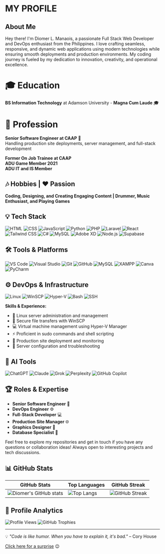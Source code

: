 # MY PROFILE

## About Me
Hey there! I'm Diomer L. Manaois, a passionate Full Stack Web Developer and DevOps enthusiast from the Philippines. I love crafting seamless, responsive, and dynamic web applications using modern technologies while ensuring smooth deployments and production environments. My coding journey is fueled by my dedication to innovation, creativity, and operational excellence.

# 🎓 Education
**BS Information Technology** at Adamson University - **Magna Cum Laude** 🎓

# 💼 Profession
**Senior Software Engineer at CAAP** 🚀  
Handling production site deployments, server management, and full-stack development

**Former On Job Trainee at CAAP**  
**ADU Game Member 2021**  
**ADU IT and IS Member**

## 🎶 Hobbies | ❤️ Passion
**Coding, Designing, and Creating Engaging Content | Drummer, Music Enthusiast, and Playing Games**

## 💡 Tech Stack
![HTML](https://img.shields.io/badge/HTML5-E34F26?style=for-the-badge&logo=html5&logoColor=white) ![CSS](https://img.shields.io/badge/CSS3-1572B6?style=for-the-badge&logo=css3&logoColor=white) ![JavaScript](https://img.shields.io/badge/JavaScript-F7DF1E?style=for-the-badge&logo=javascript&logoColor=black) ![Python](https://img.shields.io/badge/Python-3776AB?style=for-the-badge&logo=python&logoColor=white) ![PHP](https://img.shields.io/badge/PHP-777BB4?style=for-the-badge&logo=php&logoColor=white) ![Laravel](https://img.shields.io/badge/Laravel-FF2D20?style=for-the-badge&logo=laravel&logoColor=white) ![React](https://img.shields.io/badge/React-61DAFB?style=for-the-badge&logo=react&logoColor=black) ![Tailwind CSS](https://img.shields.io/badge/Tailwind_CSS-38B2AC?style=for-the-badge&logo=tailwind-css&logoColor=white) ![C#](https://img.shields.io/badge/C%23-239120?style=for-the-badge&logo=c-sharp&logoColor=white) ![MySQL](https://img.shields.io/badge/MySQL-4479A1?style=for-the-badge&logo=mysql&logoColor=white) ![Adobe XD](https://img.shields.io/badge/Adobe_XD-FF61F6?style=for-the-badge&logo=adobe-xd&logoColor=white) ![Node.js](https://img.shields.io/badge/Node.js-339933?style=for-the-badge&logo=nodedotjs&logoColor=white)
![Supabase](https://img.shields.io/badge/Supabase-3ECF8E?style=for-the-badge&logo=supabase&logoColor=white)

## 🛠️ Tools & Platforms
![VS Code](https://img.shields.io/badge/VS_Code-007ACC?style=for-the-badge&logo=visual-studio-code&logoColor=white) ![Visual Studio](https://img.shields.io/badge/Visual_Studio-5C2D91?style=for-the-badge&logo=visual-studio&logoColor=white) ![Git](https://img.shields.io/badge/Git-F05032?style=for-the-badge&logo=git&logoColor=white) ![GitHub](https://img.shields.io/badge/GitHub-181717?style=for-the-badge&logo=github&logoColor=white) ![MySQL](https://img.shields.io/badge/MySQL-4479A1?style=for-the-badge&logo=mysql&logoColor=white) ![XAMPP](https://img.shields.io/badge/XAMPP-FB7A24?style=for-the-badge&logo=xampp&logoColor=white) ![Canva](https://img.shields.io/badge/Canva-00C4CC?style=for-the-badge&logo=canva&logoColor=white) ![PyCharm](https://img.shields.io/badge/PyCharm-000000?style=for-the-badge&logo=pycharm&logoColor=white)

## ⚙️ DevOps & Infrastructure
![Linux](https://img.shields.io/badge/Linux-FCC624?style=for-the-badge&logo=linux&logoColor=black) ![WinSCP](https://img.shields.io/badge/WinSCP-00A0E3?style=for-the-badge&logo=files&logoColor=white) ![Hyper-V](https://img.shields.io/badge/Hyper--V-0078D4?style=for-the-badge&logo=microsoft&logoColor=white) ![Bash](https://img.shields.io/badge/Bash-4EAA25?style=for-the-badge&logo=gnu-bash&logoColor=white) ![SSH](https://img.shields.io/badge/SSH-4D4D4D?style=for-the-badge&logo=windows-terminal&logoColor=white)

**Skills & Experience:**
- 🐧 Linux server administration and management
- 📁 Secure file transfers with WinSCP
- 💻 Virtual machine management using Hyper-V Manager
- ⚡ Proficient in sudo commands and shell scripting
- 🚀 Production site deployment and monitoring
- 🔧 Server configuration and troubleshooting

## 🧠 AI Tools
![ChatGPT](https://img.shields.io/badge/ChatGPT-10a37f?style=for-the-badge&logo=openai&logoColor=white) ![Claude](https://img.shields.io/badge/Claude-f8c307?style=for-the-badge&logo=anthropic&logoColor=black) ![Grok](https://img.shields.io/badge/Grok-0052cc?style=for-the-badge&logo=atlassian&logoColor=white) ![Perplexity](https://img.shields.io/badge/Perplexity-006699?style=for-the-badge&logo=perplexity&logoColor=white) ![GitHub Copilot](https://img.shields.io/badge/GitHub_Copilot-181717?style=for-the-badge&logo=github&logoColor=white)

## 🏆 Roles & Expertise
- **Senior Software Engineer** 🚀
- **DevOps Engineer** ⚙️
- **Full-Stack Developer** 💻
- **Production Site Manager** 🌐
- **Graphics Designer** 🎨
- **Database Specialist** 💾

Feel free to explore my repositories and get in touch if you have any questions or collaboration ideas! Always open to interesting projects and tech discussions.

## 📊 GitHub Stats
| GitHub Stats | Top Languages | GitHub Streak |
|---|---|---|
| ![Diomer's GitHub stats](https://github-readme-stats.vercel.app/api?username=fury1021&show_icons=true&theme=radical) | ![Top Langs](https://github-readme-stats.vercel.app/api/top-langs/?username=fury1021&layout=compact&theme=radical) | ![GitHub Streak](https://streak-stats.demolab.com/?user=fury1021&theme=radical) |

## 🚀 Profile Analytics
![Profile Views](https://komarev.com/ghpvc/?username=fury1021&color=blue)
![GitHub Trophies](https://github-profile-trophy.vercel.app/?username=fury1021&theme=darkhub)

---

💡 *"Code is like humor. When you have to explain it, it's bad."* – Cory House

[Click here for a surprise](https://www.youtube.com/watch?v=dQw4w9WgXcQ) 😉
